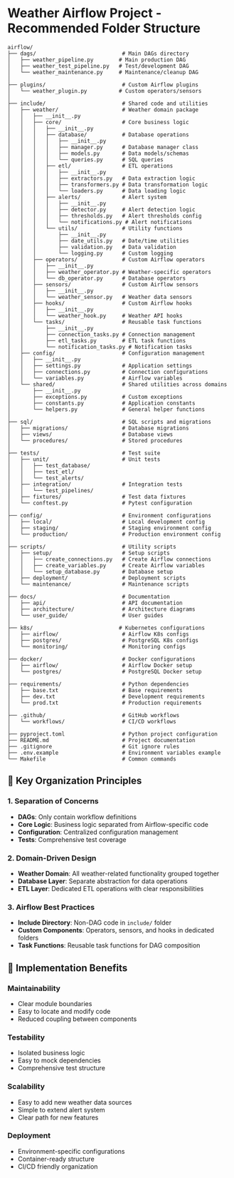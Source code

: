 # Weather Airflow Project - Recommended Folder Structure

```
airflow/
├── dags/                           # Main DAGs directory
│   ├── weather_pipeline.py        # Main production DAG
│   ├── weather_test_pipeline.py   # Test/development DAG
│   └── weather_maintenance.py     # Maintenance/cleanup DAG
│
├── plugins/                        # Custom Airflow plugins
│   └── weather_plugin.py          # Custom operators/sensors
│
├── include/                        # Shared code and utilities
│   ├── weather/                    # Weather domain package
│   │   ├── __init__.py
│   │   ├── core/                   # Core business logic
│   │   │   ├── __init__.py
│   │   │   ├── database/           # Database operations
│   │   │   │   ├── __init__.py
│   │   │   │   ├── manager.py      # Database manager class
│   │   │   │   ├── models.py       # Data models/schemas
│   │   │   │   └── queries.py      # SQL queries
│   │   │   ├── etl/                # ETL operations
│   │   │   │   ├── __init__.py
│   │   │   │   ├── extractors.py   # Data extraction logic
│   │   │   │   ├── transformers.py # Data transformation logic
│   │   │   │   └── loaders.py      # Data loading logic
│   │   │   ├── alerts/             # Alert system
│   │   │   │   ├── __init__.py
│   │   │   │   ├── detector.py     # Alert detection logic
│   │   │   │   ├── thresholds.py   # Alert thresholds config
│   │   │   │   └── notifications.py # Alert notifications
│   │   │   └── utils/              # Utility functions
│   │   │       ├── __init__.py
│   │   │       ├── date_utils.py   # Date/time utilities
│   │   │       ├── validation.py   # Data validation
│   │   │       └── logging.py      # Custom logging
│   │   ├── operators/              # Custom Airflow operators
│   │   │   ├── __init__.py
│   │   │   ├── weather_operator.py # Weather-specific operators
│   │   │   └── db_operator.py      # Database operators
│   │   ├── sensors/                # Custom Airflow sensors
│   │   │   ├── __init__.py
│   │   │   └── weather_sensor.py   # Weather data sensors
│   │   ├── hooks/                  # Custom Airflow hooks
│   │   │   ├── __init__.py
│   │   │   └── weather_hook.py     # Weather API hooks
│   │   └── tasks/                  # Reusable task functions
│   │       ├── __init__.py
│   │       ├── connection_tasks.py # Connection management
│   │       ├── etl_tasks.py        # ETL task functions
│   │       └── notification_tasks.py # Notification tasks
│   ├── config/                     # Configuration management
│   │   ├── __init__.py
│   │   ├── settings.py             # Application settings
│   │   ├── connections.py          # Connection configurations
│   │   └── variables.py            # Airflow variables
│   └── shared/                     # Shared utilities across domains
│       ├── __init__.py
│       ├── exceptions.py           # Custom exceptions
│       ├── constants.py            # Application constants
│       └── helpers.py              # General helper functions
│
├── sql/                            # SQL scripts and migrations
│   ├── migrations/                 # Database migrations
│   ├── views/                      # Database views
│   └── procedures/                 # Stored procedures
│
├── tests/                          # Test suite
│   ├── unit/                       # Unit tests
│   │   ├── test_database/
│   │   ├── test_etl/
│   │   └── test_alerts/
│   ├── integration/                # Integration tests
│   │   └── test_pipelines/
│   ├── fixtures/                   # Test data fixtures
│   └── conftest.py                 # Pytest configuration
│
├── config/                         # Environment configurations
│   ├── local/                      # Local development config
│   ├── staging/                    # Staging environment config
│   └── production/                 # Production environment config
│
├── scripts/                        # Utility scripts
│   ├── setup/                      # Setup scripts
│   │   ├── create_connections.py   # Create Airflow connections
│   │   ├── create_variables.py     # Create Airflow variables
│   │   └── setup_database.py       # Database setup
│   ├── deployment/                 # Deployment scripts
│   └── maintenance/                # Maintenance scripts
│
├── docs/                           # Documentation
│   ├── api/                        # API documentation
│   ├── architecture/               # Architecture diagrams
│   └── user_guide/                 # User guides
│
├── k8s/                           # Kubernetes configurations
│   ├── airflow/                    # Airflow K8s configs
│   ├── postgres/                   # PostgreSQL K8s configs
│   └── monitoring/                 # Monitoring configs
│
├── docker/                         # Docker configurations
│   ├── airflow/                    # Airflow Docker setup
│   └── postgres/                   # PostgreSQL Docker setup
│
├── requirements/                   # Python dependencies
│   ├── base.txt                    # Base requirements
│   ├── dev.txt                     # Development requirements
│   └── prod.txt                    # Production requirements
│
├── .github/                        # GitHub workflows
│   └── workflows/                  # CI/CD workflows
│
├── pyproject.toml                  # Python project configuration
├── README.md                       # Project documentation
├── .gitignore                      # Git ignore rules
├── .env.example                    # Environment variables example
└── Makefile                        # Common commands
```

## 📁 **Key Organization Principles**

### 1. **Separation of Concerns**
- **DAGs**: Only contain workflow definitions
- **Core Logic**: Business logic separated from Airflow-specific code
- **Configuration**: Centralized configuration management
- **Tests**: Comprehensive test coverage

### 2. **Domain-Driven Design**
- **Weather Domain**: All weather-related functionality grouped together
- **Database Layer**: Separate abstraction for data operations
- **ETL Layer**: Dedicated ETL operations with clear responsibilities

### 3. **Airflow Best Practices**
- **Include Directory**: Non-DAG code in `include/` folder
- **Custom Components**: Operators, sensors, and hooks in dedicated folders
- **Task Functions**: Reusable task functions for DAG composition

## 🔧 **Implementation Benefits**

### **Maintainability**
- Clear module boundaries
- Easy to locate and modify code
- Reduced coupling between components

### **Testability**
- Isolated business logic
- Easy to mock dependencies
- Comprehensive test structure

### **Scalability**
- Easy to add new weather data sources
- Simple to extend alert system
- Clear path for new features

### **Deployment**
- Environment-specific configurations
- Container-ready structure
- CI/CD friendly organization